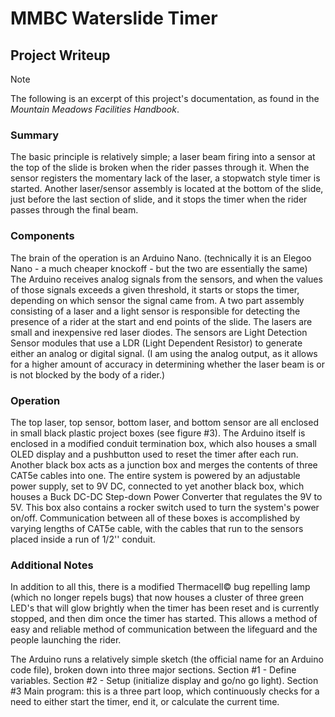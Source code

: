# MMBC Waterslide Timer
## Project Writeup
>[!Note]
The following is an excerpt of this project's documentation, as found in the *Mountain Meadows Facilities Handbook*.


### Summary
The basic principle is relatively simple; a laser beam firing into a sensor at the top of the slide is broken when the rider passes through it. When the sensor registers the momentary lack of the laser, a stopwatch style timer is started. Another laser/sensor assembly is located at the bottom of the slide, just before the last section of slide, and it stops the timer when the rider passes through the final beam.

### Components
The brain of the operation is an Arduino Nano. (technically it is an Elegoo Nano - a much cheaper knockoff - but the two are essentially the same) The Arduino receives analog signals from the sensors, and when the values of those signals exceeds a given threshold, it starts or stops the timer, depending on which sensor the signal came from. A two part assembly consisting of a laser and a light sensor is responsible for detecting the presence of a rider at the start and end points of the slide. The lasers are small and inexpensive red laser diodes. The sensors are Light Detection Sensor modules that use a LDR (Light Dependent Resistor) to generate either an analog or digital signal. (I am using the analog output, as it allows for a higher amount of accuracy in determining whether the laser beam is or is not blocked by the body of a rider.)

### Operation
The top laser, top sensor, bottom laser, and bottom sensor are all enclosed in small black plastic project boxes (see figure #3). The Arduino itself is enclosed in a modified conduit termination box, which also houses a small OLED display and a pushbutton used to reset the timer after each run. Another black box acts as a junction box and merges the contents of three CAT5e cables into one. The entire system is powered  by an adjustable power supply, set to 9V DC, connected to yet another black box, which houses a Buck DC-DC Step-down Power Converter  that regulates the 9V to 5V. This box also contains a rocker switch used to turn the system's power on/off. Communication between all of these boxes is accomplished by varying lengths of CAT5e cable, with the cables that run to the sensors placed inside a run of 1/2'' conduit.

### Additional Notes
In addition to all this, there is a modified Thermacell© bug repelling lamp (which no longer repels bugs) that now houses a cluster of three green LED's that will glow brightly when the timer has been reset and is currently stopped, and then dim once the timer has started. This allows a method of easy and reliable method of communication between the lifeguard and the people launching the rider.

The Arduino runs a relatively simple sketch (the official name for an Arduino code file), broken down into three major sections. Section #1 - Define variables. Section #2 - Setup (initialize display and go/no go light). Section #3 Main program: this is a three part loop, which continuously checks for a need to either start the timer, end it, or calculate the current time.
